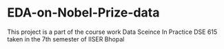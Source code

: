 # EDA-on-Nobel-Prize-data
This project is a part of the course work Data Sceince In Practice DSE 615 taken in the 7th semester of IISER Bhopal
